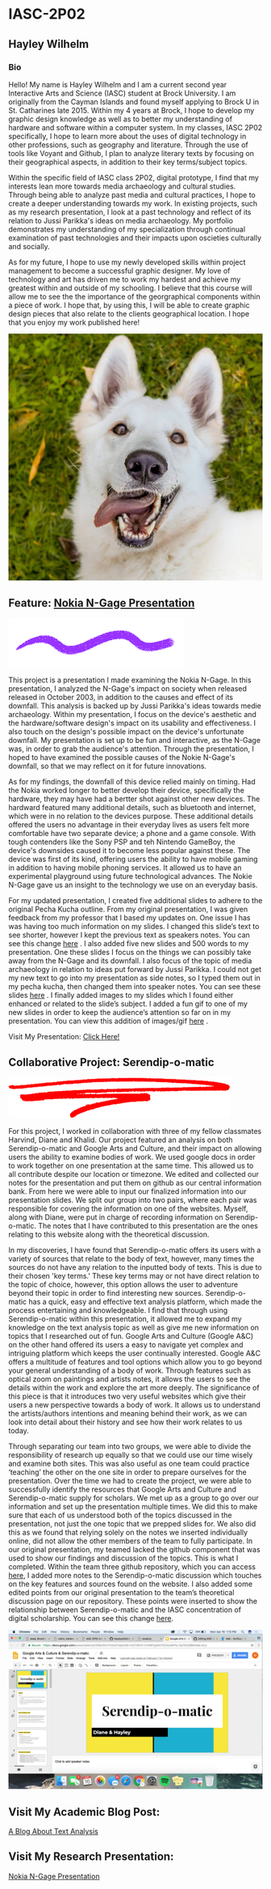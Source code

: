 # IASC-2P02
## Hayley Wilhelm

### Bio

Hello! My name is Hayley Wilhelm and I am a current second year Interactive Arts and Science (IASC) student at Brock University. I am originally from the Cayman Islands and found myself applying to Brock U in St. Catharines late 2015. Within my 4 years at Brock, I hope to develop my graphic design knowledge as well as to better my understanding of hardware and software within a computer system. In my classes, IASC 2P02 specifically, I hope to learn more about the uses of digital technology in other professions, such as geography and literature. Through the use of tools like Voyant and Github, I plan to analyze literary texts by focusing on their geographical aspects, in addition to their key terms/subject topics. 

Within the specific field of IASC class 2P02, digital prototype, I find that my interests lean more towards media archaeology and cultural studies. Through being able to analyze past media and cultural practices, I hope to create a deeper understanding towards my work. In existing projects, such as my research presentation, I look at a past technology and reflect of its relation to Jussi Parikka's ideas on media archaeology. My portfolio demonstrates my understanding of my specialization through continual examination of past technologies and their impacts upon oscieties culturally and socially.

As for my future, I hope to use my newly developed skills within project management to become a successful graphic designer. My love of technology and art has driven me to work my hardest and achieve my greatest within and outside of my schooling. I believe that this course will allow me to see the the importance of the georgraphical components within a piece of work. I hope that, by using this, I will be able to create graphic design pieces that also relate to the clients geographical location. I hope that you enjoy my work published here!

![.](images/dog.jpg)


## Feature: [Nokia N-Gage Presentation](reveal/index.html)


![.](images/feature.gif)

This project is a presentation I made examining the Nokia N-Gage. In this presentation, I analyzed the N-Gage's impact on society when released released in October 2003, in addition to the causes and effect of its downfall. This analysis is backed up by Jussi Parikka's ideas towards medie archaeology. Within my presentation, I focus on the device's aesthetic and the hardware/software design's impact on its usability and effectiveness. I also touch on the design's possible impact on the device's unfortunate downfall. My presentation is set up to be fun and interactive, as the N-Gage was, in order to grab the audience's attention. Through the presentation, I hoped to have examined the possible causes of the Nokie N-Gage's downfall, so that we may reflect on it for future innovations. 

As for my findings, the downfall of this device relied mainly on timing. Had the Nokia worked longer to better develop their device, specifically the hardware, they may have had a bertter shot against other new devices. The hardward featured many additional details, such as bluetooth and internet, which were in no relation to the devices purpose. These additional details offered the users no advantage in their everyday lives as users felt more comfortable have two separate device; a phone and a game console. With tough contenders like the Sony PSP and teh Nintendo GameBoy, the device's downsides caused it to become less popular against these. The device was first of its kind, offering users the ability to have mobile gaming in addition to having mobile phoning services. It allowed us to have an experimental playground using future technological advances. The Nokie N-Gage gave us an insight to the technology we use on an everyday basis.

For my updated presentation, I created five additional slides to adhere to the original Pecha Kucha outline. From my original presentation, I was given feedback from my professor that I based my updates on. One issue I has was having too much information on my slides. I changed this slide’s text to see shorter, however I kept the previous text as speakers notes. You can see this change [here](https://github.com/hayleywilhelm/IASC-2P02/commit/cb0261994c9cd3c0ba50c3016b1d20f17f1e475f) . I also added five new slides and 500 words to my presentation. One these slides I focus on the things we can possibly take away from the N-Gage and its downfall. I also focus of the topic of media archaeology in relation to ideas put forward by Jussi Parikka. I could not get my new text to go into my presentation as side notes, so I typed them out in my pecha kucha, then changed them into speaker notes. You can see these slides [here]( https://github.com/hayleywilhelm/IASC-2P02/commit/8e6bae26c360e0e684e19768240ced0819c4691d) . I finally added images to my slides which I found either enhanced or related to the slide’s subject. I added a fun gif to one of my new slides in order to keep the audience’s attention so far on in my presentation. You can view this addition of images/gif [here]( https://github.com/hayleywilhelm/IASC-2P02/commit/8e6bae26c360e0e684e19768240ced0819c4691d) .

[](image/ya.jpg)

Visit My Presentation: [Click Here!](reveal/index.html)


## Collaborative Project: Serendip-o-matic 


![.](images/Collaborative.png)

For this project, I worked in collaboration with three of my fellow classmates Harvind, Diane and Khalid. Our project featured an analysis on both Serendip-o-matic and Google Arts and Culture, and their impact on allowing users the ability to examine bodies of work. We used google docs in order to work together on one presentation at the same time. This allowed us to all contribute despite our location or timezone. We edited and collected our notes for the presentation and put them on github as our central information bank. From here we were able to input our finalized information into our presentation slides. We split our group into two pairs, where each pair was responsible for covering the information on one of the websites. Myself, along with Diane, were put in charge of recording information on Serendip-o-matic. The notes that I have contributed to this presentation are the ones relating to this website along with the theoretical discussion. 

In my discoveries, I have found that Serendip-o-matic offers its users with a variety of sources that relate to the body of text, however, many times the sources do not have any relation to the inputted body of texts. This is due to their chosen 'key terms.' These key terms may or not have direct relation to the topic of choice, however, this option allows the user to adventure beyond their topic in order to find interesting new sources. Serendip-o-matic has a quick, easy and effective text analysis platform, which made the process entertaining and knowledgeable. I find that through using Serendip-o-matic within this presentation, it allowed me to expand my knowledge on the text analysis topic as well as give me new information on topics that I researched out of fun. Google Arts and Culture (Google A&C) on the other hand offered its users a easy to navigate yet complex and intriguing platform which keeps the user continually interested. Google A&C offers a multitude of features and tool options which allow you to go beyond your general understanding of a body of work. Through features such as optical zoom on paintings and artists notes, it allows the users to see the details within the work and explore the art more deeply. The significance of this piece is that it introduces two very useful websites which give their users a new perspective towards a body of work. It allows us to understand the artists/authors intentions and meaning behind their work, as we can look into detail about their history and see how their work relates to us today. 

Through separating our team into two groups, we were able to divide the responsibility of research up equally so that we could use our time wisely and examine both sites. This was also useful as one team could practice ‘teaching’ the other on the one site in order to prepare ourselves for the presentation. Over the time we had to create the project, we were able to successfully identify the resources that Google Arts and Culture and Serendip-o-matic supply for scholars. We met up as a group to go over our information and set up the presentation multiple times. We did this to make sure that each of us understood both of the topics discussed in the presentation, not just the one topic that we prepped slides for. We also did this as we found that relying solely on the notes we inserted individually online, did not allow the other members of the team to fully participate. In our original presentation, my teamed lacked the github component that was used to show our findings and discussion of the topics. This is what I completed. Within the team three github repository, which you can access [here](https://github.com/IascAtBrock/IASC-2P02-TeamPresentations/commit/edc82b62c7f8369b9a30ae40d6128812d2a1ef43), I added more notes to the Serendip-o-matic discussion which touches on the key features and sources found on the website. I also added some edited points from our original presentation to the team’s theoretical discussion page on our repository. These points were inserted to show the relationship between Serendip-o-matic and the IASC concentration of digital scholarship. You can see this change [here](https://github.com/IascAtBrock/IASC-2P02-TeamPresentations/commit/27ceb8419d1c87a6f33da016ca1ce8340008d966).  

![.](images/serendipomatic.png)


## Visit My Academic Blog Post: 
[A Blog About Text Analysis](blog.md)

## Visit My Research Presentation: 
[Nokia N-Gage Presentation](reveal/index.html)




